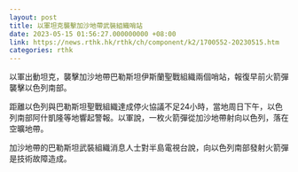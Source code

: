 ```yaml
---
layout: post
title: 以軍坦克襲擊加沙地帶武裝組織哨站
date: 2023-05-15 01:56:27.000000000 +08:00
link: https://news.rthk.hk/rthk/ch/component/k2/1700552-20230515.htm
categories: rthk
---
```


以軍出動坦克，襲擊加沙地帶巴勒斯坦伊斯蘭聖戰組織兩個哨站，報復早前火箭彈襲擊以色列南部。

距離以色列與巴勒斯坦聖戰組織達成停火協議不足24小時，當地周日下午，以色列南部阿什凱隆等地響起警報。以軍說，一枚火箭彈從加沙地帶射向以色列，落在空曠地帶。

加沙地帶的巴勒斯坦武裝組織消息人士對半島電視台說，向以色列南部發射火箭彈是技術故障造成。
